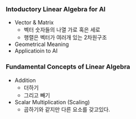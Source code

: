 ### Intoductory Linear Algebra for AI

- Vector & Matrix
    - 벡터 숫자들의 나열 가로 혹은 세로
    - 행렬은 벡터가 여러개 있는 2차원구조
- Geometrical Meaning
- Applicatioin to AI

### Fundamental Concepts of Linear Algebra

- Addition
    - 더하기
    - 그리고 빼기
- Scalar Multiplication (Scaling)
    - 곱하기와 같지만 다른 요소를 갖고있다.